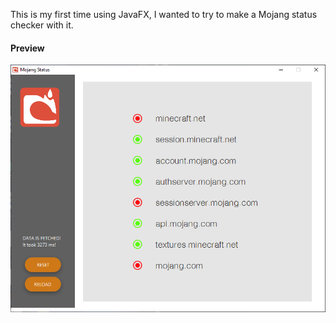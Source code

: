 This is my first time using JavaFX, I wanted to try to make a Mojang status checker with it.

#### Preview

![preview](https://github.com/Alviannn/MojangStatusChecker/blob/master/preview.png?raw=true)